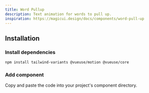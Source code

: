 ```yaml
---
title: Word Pullup
description: Text animation for words to pull up.
inspiration: https://magicui.design/docs/components/word-pull-up
---
```


<ComponentPreview name="WordPullup" />

## Installation

<Steps>

### Install dependencies

```bash
npm install tailwind-variants @vueuse/motion @vueuse/core
```

### Add component

Copy and paste the code into your project's component directory.

<ComponentCode name="WordPullup" type="ui" />

</Steps>
